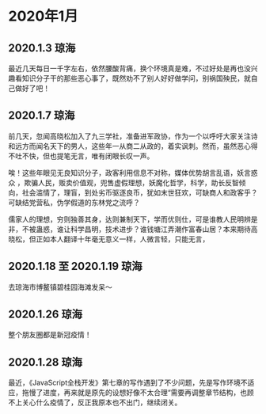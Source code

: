 # 2020年1月

## 2020.1.3 琼海

最近几天每日一千字左右，依然腰酸背痛，换个环境真是难，不过好处是再也没兴趣看知识分子干的那些恶心事了，既然劝不了别人好好做学问，别祸国殃民，就自己做好了吧！

## 2020.1.7 琼海

前几天，忽闻高晓松加入了九三学社，准备进军政协，作为一个以呼吁大家关注诗和远方而闻名天下的男人，这些年一从商二从政的，着实讽刺。然而，虽然恶心得不吐不快，但也提笔无言，唯有闭眼长叹一声。

唉！这些年眼见无良知识分子，政客利用信息不对称，媒体优势胡言乱语，妖言惑众 ，欺骗人民，贩卖价值观，兜售虚假理想，妖魔化哲学，科学，助长反智倾向，社会滥情了，理盲，到处劣币驱逐良币，犹如末世狂欢，可缺商人和政客乎？可缺结党营私，伪学假道的东林党之流呼？

儒家人的理想，穷则独善其身，达则兼制天下，学而优则仕，可是谁教人民明辨是非，不被蛊惑，谁让科学昌明，技术进步？谁钱塘江弄潮作富春山居？本来期待高晓松，但正如本人翻译十年毫无意义一样，人微言轻，只能无言，

## 2020.1.18 至 2020.1.19 琼海

去琼海市博鳌镇碧桂园海滩发呆～

## 2020.1.26 琼海

整个朋友圈都是新冠疫情！

## 2020.1.28 琼海

最近，《JavaScript全栈开发》第七章的写作遇到了不少问题，先是写作环境不适应，拖慢了进度，再来就是原先的设想好像不太合理“需要再调整章节结构，也顾不上关心什么疫情了，反正我原本也不出门，继续闭关。
